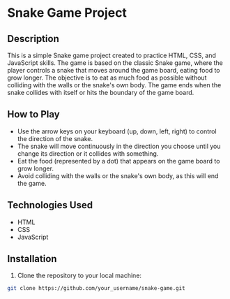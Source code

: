 # Snake Game Project

## Description

This is a simple Snake game project created to practice HTML, CSS, and JavaScript skills. The game is based on the classic Snake game, where the player controls a snake that moves around the game board, eating food to grow longer. The objective is to eat as much food as possible without colliding with the walls or the snake's own body. The game ends when the snake collides with itself or hits the boundary of the game board.

## How to Play

- Use the arrow keys on your keyboard (up, down, left, right) to control the direction of the snake.
- The snake will move continuously in the direction you choose until you change its direction or it collides with something.
- Eat the food (represented by a dot) that appears on the game board to grow longer.
- Avoid colliding with the walls or the snake's own body, as this will end the game.

## Technologies Used

- HTML
- CSS
- JavaScript

## Installation

1. Clone the repository to your local machine:

```bash
git clone https://github.com/your_username/snake-game.git
